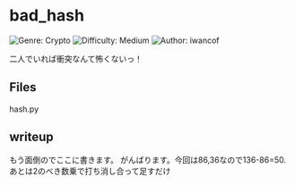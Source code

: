 # bad_hash
![Genre: Crypto](https://img.shields.io/badge/genre-Crypto-brightgreen?style=for-the-badge)
![Difficulty: Medium](https://img.shields.io/badge/difficulty-Medium-blue?style=for-the-badge)
![Author: iwancof](https://img.shields.io/badge/author-iwancof-lightgrey?style=for-the-badge)

二人でいれば衝突なんて怖くないっ！

## Files
hash.py

## writeup
もう面倒のでここに書きます。
がんばります。今回は86,36なので136-86=50. あとは2のべき数乗で打ち消し合って足すだけ
